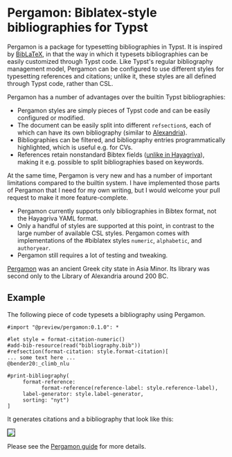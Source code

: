 # Pergamon: Biblatex-style bibliographies for Typst

Pergamon is a package for typesetting bibliographies in Typst.
It is inspired by [BibLaTeX](https://ctan.org/pkg/biblatex), in that 
the way in which it typesets bibliographies can be easily customized
through Typst code. Like Typst's regular bibliography management model,
Pergamon can be configured to use different styles for typesetting
references and citations; unlike it, these styles are all defined through
Typst code, rather than CSL.

Pergamon has a number of advantages over the builtin Typst bibliographies:

- Pergamon styles are simply pieces of Typst code and can be easily configured or modified.
- The document can be easily split into different `refsection`s, each of which can have its own bibliography
  (similar to [Alexandria]("https://typst.app/universe/package/alexandria/")).
- Bibliographies can be filtered, and bibliography entries programmatically highlighted, which is useful e.g. for CVs.
- References retain nonstandard Bibtex fields ([unlike in Hayagriva]("https://github.com/typst/hayagriva/issues/240")),
  making it e.g. possible to split bibliographies based on keywords.

At the same time, Pergamon is very new and has a number of important limitations compared to
the builtin system. I have implemented those parts of Pergamon that I need for my own writing,
but I would welcome your pull request to make it more feature-complete.

- Pergamon currently supports only bibliographies in Bibtex format, not the Hayagriva YAML format. 
- Only a handful of styles are supported at this point, in contrast to the large number of available CSL styles. Pergamon comes with implementations of the #biblatex styles `numeric`, `alphabetic`, and `authoryear`.
- Pergamon still requires a lot of testing and tweaking.

[Pergamon]("https://en.wikipedia.org/wiki/Pergamon") was an ancient Greek city state in Asia Minor.
Its library was second only to the Library of Alexandria around 200 BC.



## Example

The following piece of code typesets a bibliography using Pergamon.

  ```typ
#import "@preview/pergamon:0.1.0": *

#let style = format-citation-numeric()
#add-bib-resource(read("bibliography.bib"))
#refsection(format-citation: style.format-citation)[
  ... some text here ...
  @bender20:_climb_nlu

  #print-bibliography(
       format-reference: 
             format-reference(reference-label: style.reference-label), 
       label-generator: style.label-generator,
       sorting: "nyt")
]
  ```

It generates citations and a bibliography that look like this:

<img src="https://github.com/alexanderkoller/pergamon/blob/main/doc-materials/example-output.png" border="1" />

Please see the [Pergamon guide](https://github.com/alexanderkoller/pergamon/blob/main/pergamon.pdf) for more details.

